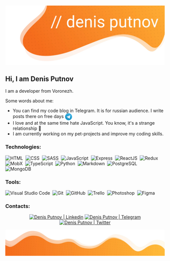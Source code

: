![Header image](./head.webp)

## Hi, I am Denis Putnov

I am a developer from Voronezh. 

Some words about me:
- You can find my code blog in Telegram. It is for russian audience. I write posts there on free days <a href="https://t.me/prog_way_blog"><img align="center" alt="Telegram Channel" width="22px" src="https://raw.githubusercontent.com/github/explore/80688e429a7d4ef2fca1e82350fe8e3517d3494d/topics/telegram/telegram.png" /></a>
- I love and at the same time hate JavaScript. You know, it's a strange relationship 🙂
- I am currently working on my pet-projects and improve my coding skills.


### Technologies:

![HTML](https://img.shields.io/badge/-HTML-FFFFFF?style=flat-square&logo=HTML5&logoColor=E34F26)&nbsp;
![CSS](https://img.shields.io/badge/-CSS-FFFFFF?style=flat-square&logo=CSS3&logoColor=1572B6)&nbsp;
![SASS](https://img.shields.io/badge/-SASS-FFFFFF?style=flat-square&logo=SASS)&nbsp;
![JavaScript](https://img.shields.io/badge/-JavaScript-FFFFFF?style=flat-square&logo=javascript)&nbsp;
![Express](https://img.shields.io/badge/-Express-FFFFFF?style=flat-square&logo=express&logoColor=000000)&nbsp;
![ReactJS](https://img.shields.io/badge/-ReactJS-FFFFFF?style=flat-square&logo=react)&nbsp;
![Redux](https://img.shields.io/badge/-Redux-FFFFFF?style=flat-square&logo=Redux&logoColor=31008D)&nbsp;
![MobX](https://img.shields.io/badge/-MobX-FFFFFF?style=flat-square&logo=mobx&logoColor=#CD672E)&nbsp;
![TypeScript](https://img.shields.io/badge/-TypeScript-FFFFFF?style=flat-square&logo=typescript)&nbsp;
![Python](https://img.shields.io/badge/-Python-FFFFFF?style=flat-square&logo=python)&nbsp;
![Markdown](https://img.shields.io/badge/-Markdown-FFFFFF?style=flat-square&logo=markdown&logoColor=000000)&nbsp;
![PostgreSQL](https://img.shields.io/badge/-PostgreSQL-FFFFFF?style=flat-square&logo=postgresql)&nbsp;
![MongoDB](https://img.shields.io/badge/-MongoDB-FFFFFF?style=flat-square&logo=mongodb)&nbsp;


### Tools:

![Visual Studio Code](https://img.shields.io/badge/-Visual%20Studio%20Code-FFFFFF?style=flat-square&logo=visual-studio-code&logoColor=007ACC)&nbsp;
![Git](https://img.shields.io/badge/-Git-FFFFFF?style=flat-square&logo=git)&nbsp;
![GitHub](https://img.shields.io/badge/-GitHub-FFFFFF?style=flat-square&logo=github&logoColor=000000)&nbsp;
![Trello](https://img.shields.io/badge/-Trello-FFFFFF?style=flat-square&logo=Trello&logoColor=0079BF)&nbsp;
![Photoshop](https://img.shields.io/badge/-Photoshop-FFFFFF?style=flat-square&logo=adobe-photoshop)&nbsp;
![Figma](https://img.shields.io/badge/-Figma-FFFFFF?style=flat-square&logo=figma)&nbsp;

### Contacts: 
<p align="center">
  <a href="https://www.linkedin.com/in/grnbows/"><img width="30px" src="https://simpleicons.org/icons/linkedin.svg" alt="Denis Putnov | Linkedin"/></a>
  <a href="https://t.me/grnbows"><img width="30px" src="https://simpleicons.org/icons/telegram.svg" alt="Denis Putnov | Telegram"/></a>
  <a href="https://twitter.com/grnbows"><img width="30px" src="https://simpleicons.org/icons/twitter.svg" alt="Denis Putnov | Twitter"/></a>
</p>

![footer image](./footer.webp)
